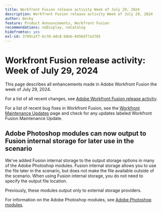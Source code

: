 ```yaml
---
title: Workfront Fusion release activity Week of July 29, 2024
description: Workfront Fusion release activity Week of July 29, 2024
author: Becky
feature: Product Announcements, Workfront Fusion
recommendations: noDisplay, noCatalog
hidefromtoc: yes
exl-id: 3799caf7-bc78-4dc8-b8eb-8456df7a3765
---
```

# Workfront Fusion release activity: Week of July 29, 2024

This page describes all enhancements made in Adobe Workfront Fusion the week of July 29, 2024.

For a list of all recent changes, see [Adobe Workfront Fusion release activity](/help/workfront-fusion/fusion-product-releases/fusion-release-activity.md).

For a list of recent bug fixes in Workfront Fusion, see the [Workfront Maintenance Updates](https://experienceleague.adobe.com/docs/workfront-known-issues/releases/current-updates.html) page and check for any updates labeled Workfront Fusion Maintenance Update.

## Adobe Photoshop modules can now output to Fusion internal storage for later use in the scenario

We've added Fusion internal storage to the output storage options in many of the Adobe Photoshop modules. Fusion internal storage allows you to use the file later in the scenario, but does not make the file available outside of the scenario. When using Fusion internal storage, you do not need to specify the output file location.

Previously, these modules output only to external storage providers.

For information on the Adobe Photoshop modules, see [Adobe Photoshop modules](/help/workfront-fusion/references/apps-and-modules/adobe-connectors/adobe-photoshop-modules.md).
